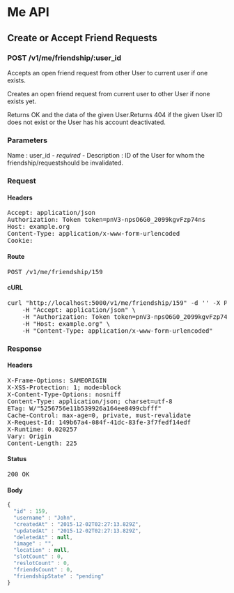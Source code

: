 # Me API

## Create or Accept Friend Requests

### POST /v1/me/friendship/:user_id

Accepts an open friend request from other User to current user if one exists.

Creates an open friend request from current user to other User if none exists yet.

Returns OK and the data of the given User.Returns 404 if the given User ID does not exist or the User has his account deactivated.

### Parameters

Name : user_id *- required -*
Description : ID of the User for whom the friendship/requestshould be invalidated.

### Request

#### Headers

<pre>Accept: application/json
Authorization: Token token=pnV3-npsO6G0_2099kgvFzp74ns
Host: example.org
Content-Type: application/x-www-form-urlencoded
Cookie: </pre>

#### Route

<pre>POST /v1/me/friendship/159</pre>

#### cURL

<pre class="request">curl &quot;http://localhost:5000/v1/me/friendship/159&quot; -d &#39;&#39; -X POST \
	-H &quot;Accept: application/json&quot; \
	-H &quot;Authorization: Token token=pnV3-npsO6G0_2099kgvFzp74ns&quot; \
	-H &quot;Host: example.org&quot; \
	-H &quot;Content-Type: application/x-www-form-urlencoded&quot;</pre>

### Response

#### Headers

<pre>X-Frame-Options: SAMEORIGIN
X-XSS-Protection: 1; mode=block
X-Content-Type-Options: nosniff
Content-Type: application/json; charset=utf-8
ETag: W/&quot;5256756e11b539926a164ee8499cbfff&quot;
Cache-Control: max-age=0, private, must-revalidate
X-Request-Id: 149b67a4-084f-41dc-83fe-3f7fedf14edf
X-Runtime: 0.020257
Vary: Origin
Content-Length: 225</pre>

#### Status

<pre>200 OK</pre>

#### Body

```javascript
{
  "id" : 159,
  "username" : "John",
  "createdAt" : "2015-12-02T02:27:13.829Z",
  "updatedAt" : "2015-12-02T02:27:13.829Z",
  "deletedAt" : null,
  "image" : "",
  "location" : null,
  "slotCount" : 0,
  "reslotCount" : 0,
  "friendsCount" : 0,
  "friendshipState" : "pending"
}
```
